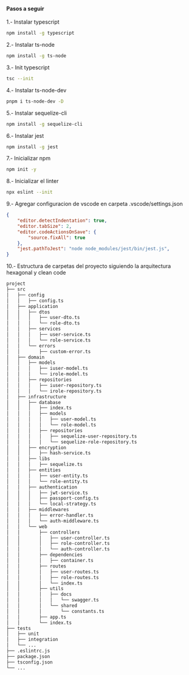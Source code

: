 #### Pasos a seguir

1.- Instalar typescript
```bash
npm install -g typescript
```
2.- Instalar ts-node
```bash
npm install -g ts-node
```
3.- Init typescript
```bash
tsc --init
```
4.- Instalar ts-node-dev
```bash
pnpm i ts-node-dev -D
```
5.- Instalar sequelize-cli
```bash
npm install -g sequelize-cli
```
6.- Instalar jest
```bash
npm install -g jest
```
7.- Inicializar npm
```bash
npm init -y
```
8.- Inicializar el linter
```bash
npx eslint --init
```
9.- Agregar configuracion de vscode en carpeta .vscode/settings.json
```json
{
    "editor.detectIndentation": true,
    "editor.tabSize": 2,
    "editor.codeActionsOnSave": {
        "source.fixAll": true 
    },
    "jest.pathToJest": "node node_modules/jest/bin/jest.js",
}
```
10.- Estructura de carpetas del proyecto siguiendo la arquitectura hexagonal y clean code
```bash
project
├── src
│   ├── config
│   │   ├── config.ts 
│   ├── application
│   │   ├── dtos
│   │   │   ├── user-dto.ts
│   │   │   └── role-dto.ts
│   │   ├── services
│   │   │   ├── user-service.ts
│   │   │   └── role-service.ts
│   │   └── errors
│   │       ├── custom-error.ts
│   ├── domain
│   │   ├── models
│   │   │   ├── iuser-model.ts
│   │   │   └── irole-model.ts 
│   │   ├── repositories
│   │   │   ├── iuser-repository.ts
│   │   │   └── irole-repository.ts
│   ├── infrastructure
│   │   ├── database
│   │   │   ├── index.ts
│   │   │   ├── models
│   │   │   │   ├── user-model.ts
│   │   │   │   └── role-model.ts
│   │   │   ├── repositories
│   │   │   │   ├── sequelize-user-repository.ts
│   │   │   │   └── sequelize-role-repository.ts
│   │   ├── encryption
│   │   │   ├── hash-service.ts
│   │   ├── libs
│   │   │   ├── sequelize.ts
│   │   ├── entities
│   │   │   ├── user-entity.ts
│   │   │   └── role-entity.ts
│   │   ├── authentication
│   │   │   ├── jwt-service.ts
│   │   │   ├── passport-config.ts
│   │   │   └── local-strategy.ts
│   │   ├── middlewares
│   │   │   ├── error-handler.ts
│   │   │   └── auth-middleware.ts
│   │   └── web
│   │       ├── controllers
│   │       │   ├── user-controller.ts
│   │       │   ├── role-controller.ts
│   │       │   └── auth-controller.ts
│   │       ├── dependencies
│   │       │   ├── container.ts
│   │       ├── routes
│   │       │   ├── user-routes.ts
│   │       │   ├── role-routes.ts
│   │       │   └── index.ts
│   │       ├── utils
│   │       │   ├── docs
│   │       │   │   └── swagger.ts
│   │       │   └── shared
│   │       │       └── constants.ts
│   │       ├── app.ts
│   │       └── index.ts
├── tests
│   ├── unit
│   ├── integration
│   └── ...
├── .eslintrc.js
├── package.json
├── tsconfig.json
└── ...
```
